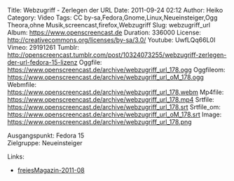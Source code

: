 Title: Webzugriff - Zerlegen der URL
Date: 2011-09-24 02:12
Author: Heiko
Category: Video
Tags: CC by-sa,Fedora,Gnome,Linux,Neueinsteiger,Ogg Theora,ohne Musik,screencast,firefox,Webzugriff
Slug: webzugriff_url
Album: https://www.openscreencast.de
Duration: 336000
License: http://creativecommons.org/licenses/by-sa/3.0/
Youtube: UwfLQq66L0I
Vimeo: 29191261
Tumblr: http://openscreencast.tumblr.com/post/10324073255/webzugriff-zerlegen-der-url-fedora-15-lizenz
Oggfile: https://www.openscreencast.de/archive/webzugriff_url_178.ogg
Oggfileom: https://www.openscreencast.de/archive/webzugriff_url_oM_178.ogg
Webmfile: https://www.openscreencast.de/archive/webzugriff_url_178.webm
Mp4file: https://www.openscreencast.de/archive/webzugriff_url_178.mp4
Srtfile: https://www.openscreencast.de/archive/webzugriff_url_178.srt
Srtfile_om: https://www.openscreencast.de/archive/webzugriff_url_oM_178.srt
Image: https://www.openscreencast.de/archive/webzugriff_url_178.png

Ausgangspunkt: Fedora 15  
Zielgruppe: Neueinsteiger  

Links:

  * [freiesMagazin-2011-08](http://www.freiesmagazin.de/freiesMagazin-2011-08 "Link zu freiesMagazin-2011-08")


